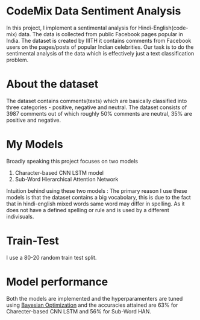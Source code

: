 # CodeMix Data Sentiment Analysis
In this project, I implement a sentimental analysis for Hindi-English(code-mix) data. The data is collected from public Facebook pages popular in India. The dataset is created by IIITH it contains comments from Facebook users on the pages/posts of popular Indian celebrities. Our task is to do the sentimental analysis of the data which is effectively just a text classification problem.

# About the dataset
The dataset contains comments(texts) which are basically classified into three categories - positive, negative and neutral. The dataset consists of 3987 comments out of which roughly 50% comments are neutral, 35% are positive and negative.

# My Models
Broadly speaking this project focuses on two models
1) Character-based CNN LSTM model
2) Sub-Word Hierarchical Attention Network

Intuition behind using these two models : The primary reason I use these models is that the dataset contains a big vocabolary, this is due to the fact that in hindi-english mixed words same word may differ in spelling. As it does not have a defined spelling or rule and is used by a different indivisuals.

# Train-Test
I use a 80-20 random train test split.

# Model performance 
Both the models are implemented and the hyperparamenters are tuned using [Bayesian Optimization](https://scikit-optimize.github.io/notebooks/bayesian-optimization.html) and the accuracies attained are 63% for Charecter-based CNN LSTM and 56% for Sub-Word HAN.
